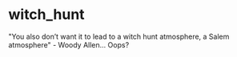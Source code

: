 # witch_hunt
"You also don’t want it to lead to a witch hunt atmosphere, a Salem atmosphere" - Woody Allen... Oops?
